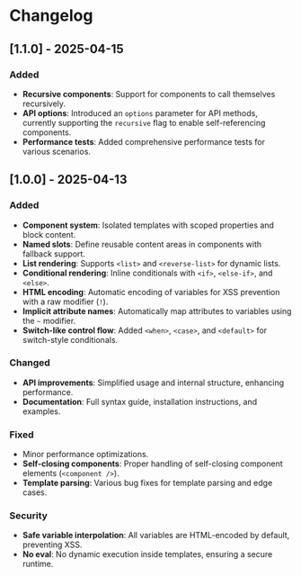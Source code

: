 # Changelog

## [1.1.0] - 2025-04-15
### Added
- **Recursive components**: Support for components to call themselves recursively.
- **API options**: Introduced an `options` parameter for API methods, currently supporting the `recursive` flag to enable self-referencing components.
- **Performance tests**: Added comprehensive performance tests for various scenarios.

## [1.0.0] - 2025-04-13
### Added
- **Component system**: Isolated templates with scoped properties and block content.
- **Named slots**: Define reusable content areas in components with fallback support.
- **List rendering**: Supports `<list>` and `<reverse-list>` for dynamic lists.
- **Conditional rendering**: Inline conditionals with `<if>`, `<else-if>`, and `<else>`.
- **HTML encoding**: Automatic encoding of variables for XSS prevention with a raw modifier (`!`).
- **Implicit attribute names**: Automatically map attributes to variables using the `~` modifier.
- **Switch-like control flow**: Added `<when>`, `<case>`, and `<default>` for switch-style conditionals.

### Changed
- **API improvements**: Simplified usage and internal structure, enhancing performance.
- **Documentation**: Full syntax guide, installation instructions, and examples.

### Fixed
- Minor performance optimizations.
- **Self-closing components**: Proper handling of self-closing component elements (`<component />`).
- **Template parsing**: Various bug fixes for template parsing and edge cases.

### Security
- **Safe variable interpolation**: All variables are HTML-encoded by default, preventing XSS.
- **No eval**: No dynamic execution inside templates, ensuring a secure runtime.